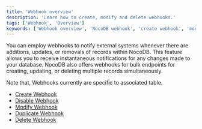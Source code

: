 ```yaml
---
title: 'Webhook overview'
description: 'Learn how to create, modify and delete webhooks.'
tags: ['Webhook', 'Overview']
keywords: ['Webhook overview', 'NocoDB webhook', 'create webhook', 'modify webhook', 'delete webhook']
---
```


You can employ webhooks to notify external systems whenever there are additions, updates, or removals of records within NocoDB. This feature allows you to receive instantaneous notifications for any changes made to your database. NocoDB also offers webhooks for bulk endpoints for creating, updating, or deleting multiple records simultaneously.

Note that, Webhooks currently are specific to associated table.

- [Create Webhook](create-webhook)
- [Disable Webhook](actions-on-webhook#enable/disable-webhook)
- [Modify Webhook](actions-on-webhook#edit-webhook)
- [Duplicate Webhook](actions-on-webhook#duplicate-webhook)
- [Delete Webhook](actions-on-webhook#delete-webhook)

